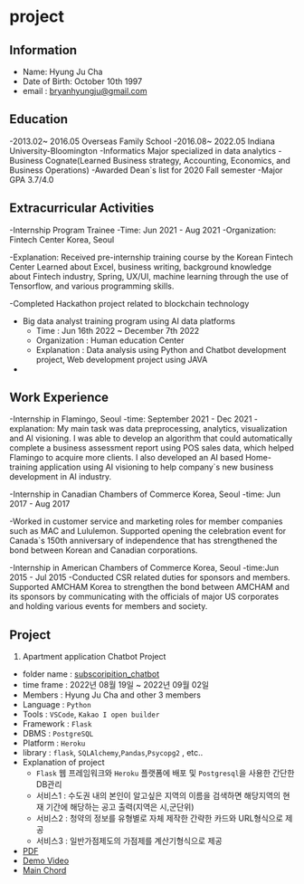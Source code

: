 # project
## Information
- Name: Hyung Ju Cha 
- Date of Birth: October 10th 1997 
- email : <bryanhyungju@gmail.com>


## Education
-2013.02~ 2016.05 Overseas Family School
-2016.08~ 2022.05 Indiana University-Bloomington
    -Informatics Major specialized in data analytics
    -Business Cognate(Learned Business strategy, Accounting, Economics, and Business Operations)
    -Awarded Dean`s list for 2020 Fall semester
    -Major GPA 3.7/4.0


## Extracurricular Activities

-Internship Program Trainee 
-Time: Jun 2021 - Aug 2021
-Organization: Fintech Center Korea, Seoul

-Explanation: Received pre-internship training course by the Korean Fintech Center
Learned about Excel, business writing, background knowledge about Fintech 
industry, Spring, UX/UI, machine learning through the use of Tensorflow, and 
various programming skills. 

-Completed Hackathon project related to blockchain technology

- Big data analyst training program using AI data platforms
    - Time : Jun 16th 2022 ~ December 7th 2022 
    - Organization : Human education Center
    - Explanation : Data analysis using Python and Chatbot development project, Web development project using JAVA 
- 

## Work Experience

-Internship in Flamingo, Seoul
-time: September 2021 - Dec 2021
-explanation: My main task was data preprocessing, analytics, visualization and AI visioning. I 
was able to develop an algorithm that could automatically complete a business 
assessment report using POS sales data, which helped Flamingo to acquire more 
clients. I also developed an AI based Home-training application using AI visioning 
to help company`s new business development in AI industry.


-Internship in Canadian Chambers of Commerce Korea, Seoul
-time: Jun 2017 - Aug 2017

-Worked in customer service and marketing roles for member companies such as 
MAC and Lululemon.
Supported opening the celebration event for Canada`s 150th anniversary of 
independence that has strengthened the bond between Korean and Canadian 
corporations.

-Internship in American Chambers of Commerce Korea, Seoul
-time:Jun 2015 - Jul 2015
-Conducted CSR related duties for sponsors and members. 
Supported AMCHAM Korea to strengthen the bond between AMCHAM and its 
sponsors by communicating with the officials of major US corporates and holding 
various events for members and society.


 ## Project
 1. Apartment application Chatbot Project
- folder name : [subscoripition_chatbot](https://github.com/JungBear/project/tree/main/subscoription_chatbot)
- time frame : 2022년 08월 19일 ~ 2022년 09월 02일
- Members : Hyung Ju Cha and other 3 members
- Language : ```Python```
- Tools : ```VSCode```, ```Kakao I open builder```
- Framework : ```Flask```
- DBMS : ```PostgreSQL```
- Platform : ```Heroku```
- library : ```flask```, ```SQLAlchemy```,```Pandas```,```Psycopg2``` , etc..
- Explanation of project 
    - ```Flask``` 웹 프레임워크와 ```Heroku``` 플랫폼에 배포 및 ```Postgresql```을 사용한 간단한 DB관리
    - 서비스1 : 수도권 내의 본인이 알고싶은 지역의 이름을 검색하면 해당지역의 현재 기간에 해당하는 공고 출력(지역은 시,군단위)
    - 서비스2 : 청약의 정보를 유형별로 자체 제작한 간략한 카드와 URL형식으로 제공
    - 서비스3 : 일반가점제도의 가점제를 계산기형식으로 제공
- [PDF](https://github.com/JungBear/project/blob/main/subscoription_chatbot/%EC%B5%9C%EC%A2%85%EB%B0%9C%ED%91%9C_PPT.pdf)
- [Demo Video](https://www.youtube.com/watch?v=b3-sZf48M7U)
- [Main Chord](https://github.com/JungBear/project/blob/main/subscoription_chatbot/app/main.py)